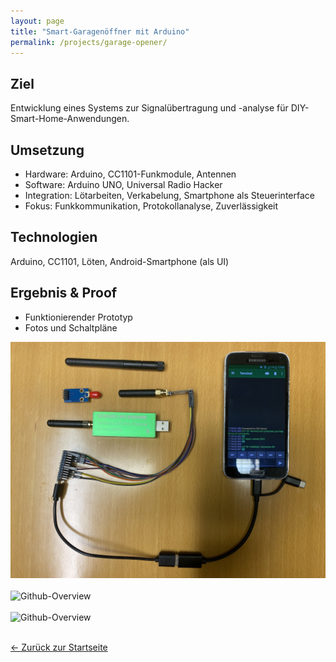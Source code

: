 ```yaml
---
layout: page
title: "Smart-Garagenöffner mit Arduino"
permalink: /projects/garage-opener/
---
```



## Ziel
Entwicklung eines Systems zur Signalübertragung und -analyse für DIY-Smart-Home-Anwendungen.


## Umsetzung
- Hardware: Arduino, CC1101-Funkmodule, Antennen
- Software: Arduino UNO, Universal Radio Hacker
- Integration: Lötarbeiten, Verkabelung, Smartphone als Steuerinterface
- Fokus: Funkkommunikation, Protokollanalyse, Zuverlässigkeit


## Technologien
Arduino, CC1101, Löten, Android-Smartphone (als UI)


## Ergebnis & Proof
- Funktionierender Prototyp
- Fotos und Schaltpläne

![Github-Overview](/assets/images/picture_GarageOpener.JPG)
<br><br>
![Github-Overview](/assets/images/screenshoot_ArduinoUNO.PNG)
<br><br>
![Github-Overview](/assets/images/screenshoot_URHPNG)
<br><br>


[← Zurück zur Startseite](/)
